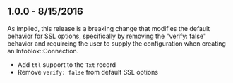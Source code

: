 ## 1.0.0 - 8/15/2016
As implied, this release is a breaking change that modifies the default
behavior for SSL options, specifically by removing the "verify: false" behavior
and requireing the user to supply the configuration when creating an 
Infoblox::Connection.

* Add `ttl` support to the `Txt` record
* Remove `verify: false` from default SSL options
